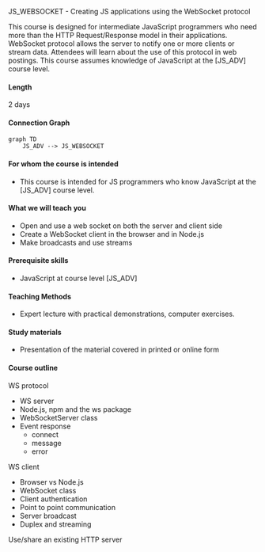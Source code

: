 JS_WEBSOCKET - Creating JS applications using the WebSocket protocol

This course is designed for intermediate JavaScript programmers who need more than the HTTP Request/Response model in their applications. WebSocket protocol allows the server to notify one or more clients or stream data. Attendees will learn about the use of this protocol in web postings. This course assumes knowledge of JavaScript at the [JS_ADV] course level.

#### Length

2 days

#### Connection Graph

```mermaid
graph TD
    JS_ADV --> JS_WEBSOCKET
```

#### For whom the course is intended

- This course is intended for JS programmers who know JavaScript at the [JS_ADV] course level.

#### What we will teach you

- Open and use a web socket on both the server and client side
- Create a WebSocket client in the browser and in Node.js
- Make broadcasts and use streams

#### Prerequisite skills

- JavaScript at course level [JS_ADV]

#### Teaching Methods

- Expert lecture with practical demonstrations, computer exercises.

#### Study materials

- Presentation of the material covered in printed or online form

#### Course outline

WS protocol

- WS server
- Node.js, npm and the ws package
- WebSocketServer class
- Event response
  - connect
  - message
  - error

WS client

- Browser vs Node.js
- WebSocket class
- Client authentication
- Point to point communication
- Server broadcast
- Duplex and streaming

Use/share an existing HTTP server

